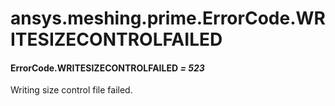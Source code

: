 # ansys.meshing.prime.ErrorCode.WRITESIZECONTROLFAILED



#### ErrorCode.WRITESIZECONTROLFAILED *= 523*

Writing size control file failed.

<!-- !! processed by numpydoc !! -->

